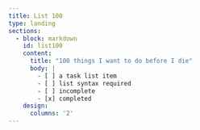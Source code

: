 ```yaml
---
title: List 100
type: landing
sections:
  - block: markdown
    id: list100
    content:
      title: "100 things I want to do before I die"
      body: |
        - [ ] a task list item  
        - [ ] list syntax required  
        - [ ] incomplete  
        - [x] completed  
    design:
      columns: '2'
---
```

